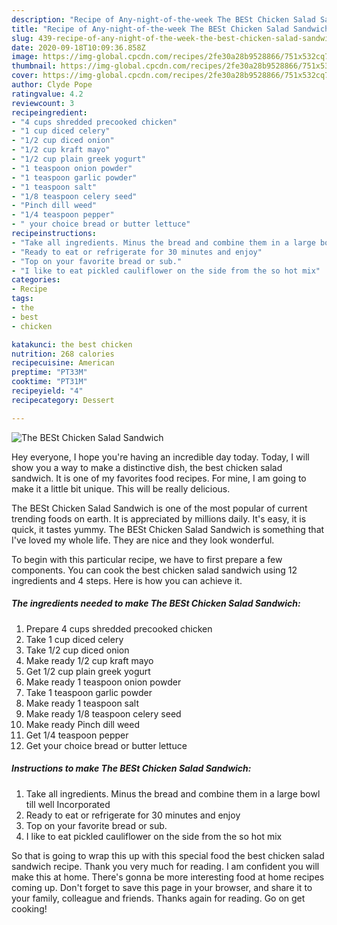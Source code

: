 ```yaml
---
description: "Recipe of Any-night-of-the-week The BESt Chicken Salad Sandwich"
title: "Recipe of Any-night-of-the-week The BESt Chicken Salad Sandwich"
slug: 439-recipe-of-any-night-of-the-week-the-best-chicken-salad-sandwich
date: 2020-09-18T10:09:36.858Z
image: https://img-global.cpcdn.com/recipes/2fe30a28b9528866/751x532cq70/the-best-chicken-salad-sandwich-recipe-main-photo.jpg
thumbnail: https://img-global.cpcdn.com/recipes/2fe30a28b9528866/751x532cq70/the-best-chicken-salad-sandwich-recipe-main-photo.jpg
cover: https://img-global.cpcdn.com/recipes/2fe30a28b9528866/751x532cq70/the-best-chicken-salad-sandwich-recipe-main-photo.jpg
author: Clyde Pope
ratingvalue: 4.2
reviewcount: 3
recipeingredient:
- "4 cups shredded precooked chicken"
- "1 cup diced celery"
- "1/2 cup diced onion"
- "1/2 cup kraft mayo"
- "1/2 cup plain greek yogurt"
- "1 teaspoon onion powder"
- "1 teaspoon garlic powder"
- "1 teaspoon salt"
- "1/8 teaspoon celery seed"
- "Pinch dill weed"
- "1/4 teaspoon pepper"
- " your choice bread or butter lettuce"
recipeinstructions:
- "Take all ingredients. Minus the bread and combine them in a large bowl till well Incorporated"
- "Ready to eat or refrigerate for 30 minutes and enjoy"
- "Top on your favorite bread or sub."
- "I like to eat pickled cauliflower on the side from the so hot mix"
categories:
- Recipe
tags:
- the
- best
- chicken

katakunci: the best chicken 
nutrition: 268 calories
recipecuisine: American
preptime: "PT33M"
cooktime: "PT31M"
recipeyield: "4"
recipecategory: Dessert

---
```



![The BESt Chicken Salad Sandwich](https://img-global.cpcdn.com/recipes/2fe30a28b9528866/751x532cq70/the-best-chicken-salad-sandwich-recipe-main-photo.jpg)

Hey everyone, I hope you're having an incredible day today. Today, I will show you a way to make a distinctive dish, the best chicken salad sandwich. It is one of my favorites food recipes. For mine, I am going to make it a little bit unique. This will be really delicious.

The BESt Chicken Salad Sandwich is one of the most popular of current trending foods on earth. It is appreciated by millions daily. It's easy, it is quick, it tastes yummy. The BESt Chicken Salad Sandwich is something that I've loved my whole life. They are nice and they look wonderful.




To begin with this particular recipe, we have to first prepare a few components. You can cook the best chicken salad sandwich using 12 ingredients and 4 steps. Here is how you can achieve it.

##### The ingredients needed to make The BESt Chicken Salad Sandwich:

1. Prepare 4 cups shredded precooked chicken
1. Take 1 cup diced celery
1. Take 1/2 cup diced onion
1. Make ready 1/2 cup kraft mayo
1. Get 1/2 cup plain greek yogurt
1. Make ready 1 teaspoon onion powder
1. Take 1 teaspoon garlic powder
1. Make ready 1 teaspoon salt
1. Make ready 1/8 teaspoon celery seed
1. Make ready Pinch dill weed
1. Get 1/4 teaspoon pepper
1. Get  your choice bread or butter lettuce




##### Instructions to make The BESt Chicken Salad Sandwich:

1. Take all ingredients. Minus the bread and combine them in a large bowl till well Incorporated
1. Ready to eat or refrigerate for 30 minutes and enjoy
1. Top on your favorite bread or sub.
1. I like to eat pickled cauliflower on the side from the so hot mix




So that is going to wrap this up with this special food the best chicken salad sandwich recipe. Thank you very much for reading. I am confident you will make this at home. There's gonna be more interesting food at home recipes coming up. Don't forget to save this page in your browser, and share it to your family, colleague and friends. Thanks again for reading. Go on get cooking!
